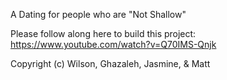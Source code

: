 A Dating for people who are "Not Shallow"

Please follow along here to build this project: https://www.youtube.com/watch?v=Q70IMS-Qnjk

Copyright (c) Wilson, Ghazaleh, Jasmine, & Matt
